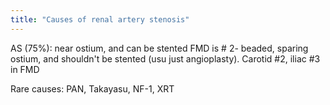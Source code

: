 ```yaml
---
title: "Causes of renal artery stenosis"
---
```

AS (75%): near ostium, and can be stented
FMD is # 2- beaded, sparing ostium, and shouldn't be stented (usu just angioplasty). Carotid #2, iliac #3 in FMD

Rare causes: PAN, Takayasu, NF-1, XRT

